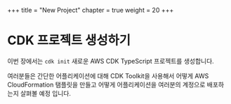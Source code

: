 +++
title = "New Project"
chapter = true
weight = 20
+++

# CDK 프로젝트 생성하기

이번 장에서는  `cdk init` 새로운 AWS CDK TypeScript 프로젝트를 생성합니다.

여러분들은 간단한 어플리케이션에 대해 CDK Toolkit을 사용해서 어떻게 AWS CloudFormation 탬플릿을 만들고 어떻게 어플리케이션을 여러분의 계정으로 배포하는지 살펴볼 예정 입니다.



